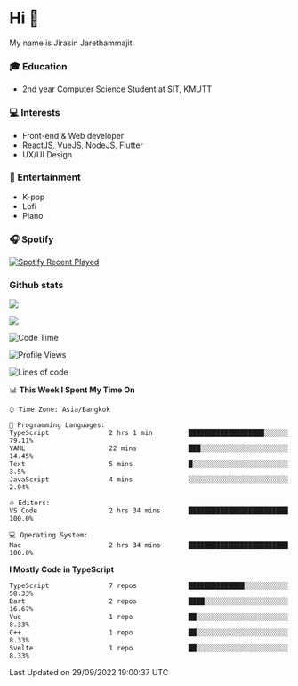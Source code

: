 # Hi 👋
My name is Jirasin Jarethammajit. 
### 🎓 Education
- 2nd year Computer Science Student at SIT, KMUTT
### 💻 Interests
- Front-end & Web developer
- ReactJS, VueJS, NodeJS, Flutter
- UX/UI Design
### 🎵 Entertainment
- K-pop
- Lofi
- Piano
### 🎧 Spotify
[![Spotify Recent Played](https://spotify-recently-played-readme.vercel.app/api?user=21xjchjcwtzuuwvp2l56ldaoi&width=600)](https://open.spotify.com/user/21xjchjcwtzuuwvp2l56ldaoi)

### Github stats
[![](https://github-readme-stats.vercel.app/api/top-langs/?username=jirasin02&layout=compact&theme=nightowl)]()

[![](https://github-readme-stats.vercel.app/api?username=jirasin02&show_icons=true&theme=nightowl)]()

<!--START_SECTION:waka-->
![Code Time](http://img.shields.io/badge/Code%20Time-111%20hrs%2015%20mins-blue)

![Profile Views](http://img.shields.io/badge/Profile%20Views-3-blue)

![Lines of code](https://img.shields.io/badge/From%20Hello%20World%20I%27ve%20Written-45%20Thousand%20lines%20of%20code-blue)

📊 **This Week I Spent My Time On** 

```text
⌚︎ Time Zone: Asia/Bangkok

💬 Programming Languages: 
TypeScript               2 hrs 1 min         ███████████████████░░░░░░   79.11% 
YAML                     22 mins             ███░░░░░░░░░░░░░░░░░░░░░░   14.45% 
Text                     5 mins              █░░░░░░░░░░░░░░░░░░░░░░░░   3.5% 
JavaScript               4 mins              ░░░░░░░░░░░░░░░░░░░░░░░░░   2.94%

🔥 Editors: 
VS Code                  2 hrs 34 mins       █████████████████████████   100.0%

💻 Operating System: 
Mac                      2 hrs 34 mins       █████████████████████████   100.0%

```

**I Mostly Code in TypeScript** 

```text
TypeScript               7 repos             ██████████████░░░░░░░░░░░   58.33% 
Dart                     2 repos             ████░░░░░░░░░░░░░░░░░░░░░   16.67% 
Vue                      1 repo              ██░░░░░░░░░░░░░░░░░░░░░░░   8.33% 
C++                      1 repo              ██░░░░░░░░░░░░░░░░░░░░░░░   8.33% 
Svelte                   1 repo              ██░░░░░░░░░░░░░░░░░░░░░░░   8.33%

```



 Last Updated on 29/09/2022 19:00:37 UTC
<!--END_SECTION:waka-->

